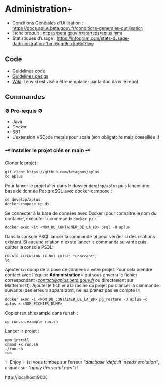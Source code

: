 # Administration+

- Conditions Générales d’Utilisation : https://docs.aplus.beta.gouv.fr/conditions-generales-dutilisation
- Fiche produit : https://beta.gouv.fr/startups/aplus.html
- Statistiques d’usage : https://infogram.com/stats-dusage-dadministration-1hmr6gm9mk5o6nl?live

## Code

- [Guidelines code](docs/guidelines-code.md)
- [Guidelines design](docs/guidelines-design.md)
- [Wiki](https://github.com/betagouv/aplus/wiki) (Le wiki est visé à être remplacer par la doc dans le repo)

## Commandes

### ⚙️ Pré-requis ⚙️

- Java
- Docker
- SBT
- L'extension VSCode metals pour scala (non obligatoire mais conseillée !)

### 🗝️ Installer le projet clés en main 🗝️

Cloner le projet :

```shell
git clone https://github.com/betagouv/aplus
cd aplus
```

Pour lancer le projet aller dans le dossier `develop/aplus` puis lancer une base de donnée PostgreSQL avec docker-compose :

```shell
cd develop/aplus
docker-compose up db
```

Se connecter à la base de données avec Docker (pour connaître le nom du container, exécuter la commande `docker ps`):

`docker exec -it <NOM_DU_CONTAINER_DE_LA_BD> psql -U aplus`

Dans la console PSQL lancer la commande `\d` pour vérifier si des relations existent. Si aucune relation n'existe lancer la commande suivante puis quitter la console PSQL:

```shell
CREATE EXTENSION IF NOT EXISTS "unaccent";
\q
```

Ajouter un dump de la base de données à votre projet. Pour cela prendre contact avec l'équipe **Administration+** qui vous enverra le fichier correspondant (*contact@aplus.beta.gouv.fr* ou directement sur Mattermost). Ajouter le fichier à la racine du projet puis lancer la commande suivante (des erreurs apparaîtront, ne les prenez pas en compte !):

`docker exec -i <NOM_DU_CONTAINER_DE_LA_BD> pg_restore -U aplus -d aplus < <NOM_FICHIER_DUMP>`

Copier run.sh.example dans run.sh :

`cp run.sh.example run.sh`

Lancer le projet :

```shell
npm install
chmod +x run.sh
./run.sh
run
```

✨ Enjoy ✨ (si vous tombez sur l'erreur _"database 'default' needs evolution"_, cliquez sur _"apply this script now"_) !

http://localhost:9000

<!-- - Lancer une base de donnée PostgreSQL avec docker-compose :
`docker-compose up db`

- Lancer un serveur Play de dev avec docker-compose :
  `docker-compose up web`

- Pour lancer le serveur sans docker `sbt run` (Vous pouvez regarder les variables d'environnement indispensables dans le `docker-compose.yml` et la liste des variables dans le `application.conf`)

- Les commandes pour le frontend sont dans `package.json` : `npm run watch` (dev), `npm run clean` (supprime ce qui a été installé par `npm install`), `npm run build` (bundle prod) -->
